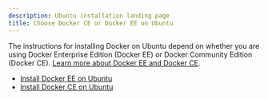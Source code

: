 ```yaml
---
description: Ubuntu installation landing page
title: Choose Docker CE or Docker EE on Ubuntu
---
```

The instructions for installing Docker on Ubuntu depend on whether you are using Docker Enterprise Edition (Docker EE) or Docker Community Edition (Docker CE). [Learn more about Docker EE and Docker CE](/engine/installation/).

- [Install Docker EE on Ubuntu](/engine/installation/linux/docker-ee/ubuntu.md)
- [Install Docker CE on Ubuntu](/engine/installation/linux/docker-ce/ubuntu.md)